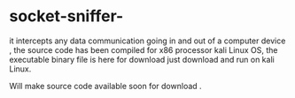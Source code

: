 # socket-sniffer-
it intercepts any data communication going in and out of a computer device , the source code has been compiled for x86 processor kali Linux OS, the executable binary file is here for download just download and run on kali Linux. 

Will make source code available soon for download . 
